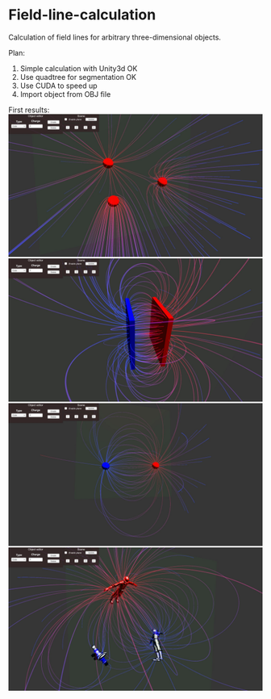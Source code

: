 # Field-line-calculation
Calculation of field lines for arbitrary three-dimensional objects.

Plan:
1) Simple calculation with Unity3d OK
2) Use quadtree for segmentation OK
3) Use CUDA to speed up
4) Import object from OBJ file

First results:
![1](https://github.com/josdas/Field-line-calculation/blob/master/Screen/1.jpg)
![2](https://github.com/josdas/Field-line-calculation/blob/master/Screen/2.jpg)
![3](https://github.com/josdas/Field-line-calculation/blob/master/Screen/3.jpg)
![4](https://github.com/josdas/Field-line-calculation/blob/master/Screen/4.jpg)

